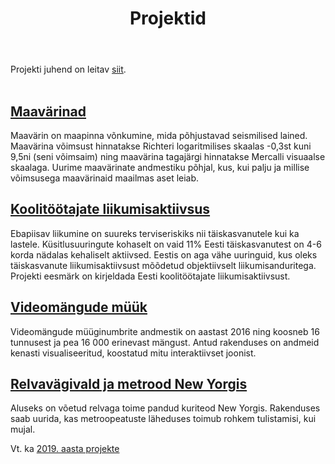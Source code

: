 ﻿---
layout: page
title: Projektid
---

Projekti juhend on leitav [siit](../projekt_juhend/).
<br><br>

## [Maavärinad](http://htmlpreview.github.io/?https://github.com/andmeteadus/2020/blob/gh-pages/projektid_veebilehed/maavarinad.html)
Maavärin on maapinna võnkumine, mida põhjustavad seismilised lained. Maavärina võimsust hinnatakse Richteri logaritmilises skaalas -0,3st kuni 9,5ni (seni võimsaim) ning maavärina tagajärgi hinnatakse Mercalli visuaalse skaalaga. Uurime maavärinate andmestiku põhjal, kus, kui palju ja millise võimsusega maavärinaid maailmas aset leiab.

## [Koolitöötajate liikumisaktiivsus](http://htmlpreview.github.io/?https://github.com/andmeteadus/2020/blob/gh-pages/projektid_veebilehed/koolitootajate_liikumisaktiivsus.html)
Ebapiisav liikumine on suureks terviseriskiks nii täiskasvanutele kui ka lastele. Küsitlusuuringute kohaselt on vaid 11% Eesti täiskasvanutest on 4-6 korda nädalas kehaliselt aktiivsed. Eestis on aga vähe uuringuid, kus oleks täiskasvanute liikumisaktiivsust mõõdetud objektiivselt liikumisanduritega. Projekti eesmärk on kirjeldada Eesti koolitöötajate liikumisaktiivsust.

## [Videomängude müük](https://andmeteadus2020.shinyapps.io/videomangud/)
Videomängude müüginumbrite andmestik on aastast 2016 ning koosneb 16 tunnusest ja pea 16 000 erinevast mängust. Antud rakenduses on andmeid kenasti visualiseeritud, koostatud mitu interaktiivset joonist.

## [Relvavägivald ja metrood New Yorgis](https://andmeteadus2020.shinyapps.io/ny_subway_crime/)
Aluseks on võetud relvaga toime pandud kuriteod New Yorgis. Rakenduses saab uurida, kas metroopeatuste läheduses toimub rohkem tulistamisi, kui mujal. 


Vt. ka [2019. aasta projekte](https://andmeteadus.github.io/2019/projektid/)

<!--
{% for post in site.posts %}
## [ {{ post.title }} ](..{{ post.url }})
  {{ post.content | strip_html | truncatewords:30}}
  [ (loe edasi) ](..{{ post.url }})
  <br><br>
  
{% endfor %}
-->
